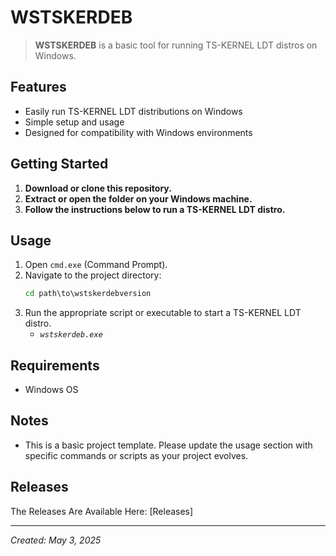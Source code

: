 # WSTSKERDEB

> **WSTSKERDEB** is a basic tool for running TS-KERNEL LDT distros on Windows.

## Features
- Easily run TS-KERNEL LDT distributions on Windows
- Simple setup and usage
- Designed for compatibility with Windows environments

## Getting Started
1. **Download or clone this repository.**
2. **Extract or open the folder on your Windows machine.**
3. **Follow the instructions below to run a TS-KERNEL LDT distro.**

## Usage
1. Open `cmd.exe` (Command Prompt).
2. Navigate to the project directory:
   ```cmd
   cd path\to\wstskerdebversion
   ```
3. Run the appropriate script or executable to start a TS-KERNEL LDT distro.
   - *`wstskerdeb.exe`*

## Requirements
- Windows OS

## Notes
- This is a basic project template. Please update the usage section with specific commands or scripts as your project evolves.

## Releases

The Releases Are Available Here: [Releases]

---
*Created: May 3, 2025*
